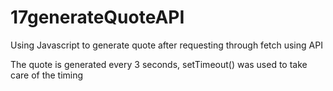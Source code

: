 # 17generateQuoteAPI

Using Javascript to generate quote after requesting through fetch using API

The quote is generated every 3 seconds, setTimeout() was used to take care of the timing
